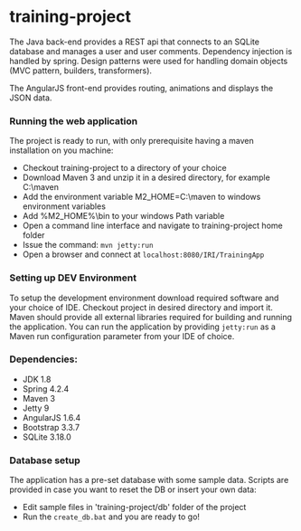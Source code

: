 # training-project

The Java back-end provides a REST api that connects to an SQLite database and manages a user and user comments. Dependency injection is handled by spring. Design patterns were used for handling domain objects (MVC pattern, builders, transformers).

The AngularJS front-end provides routing, animations and displays the JSON data.

### Running the web application ###
The project is ready to run, with only prerequisite having a maven installation on you machine:
* Checkout training-project to a directory of your choice
* Download Maven 3 and unzip it in a desired directory, for example C:\maven
* Add the environment variable M2_HOME=C:\maven to windows environment variables
* Add %M2_HOME%\bin to your windows Path variable
* Open a command line interface and navigate to training-project home folder
* Issue the command: `mvn jetty:run`
* Open a browser and connect at `localhost:8080/IRI/TrainingApp`

### Setting up DEV Environment ###
To setup the development environment download required software and your choice of IDE. Checkout project in desired directory and import it. Maven should provide all external libraries required for building and running the application. You can run the application by providing `jetty:run` as a Maven run configuration parameter from your IDE of choice.

### Dependencies: ### 
* JDK 1.8
* Spring 4.2.4
* Maven 3
* Jetty 9
* AngularJS 1.6.4
* Bootstrap 3.3.7
* SQLite 3.18.0

### Database setup ###
The application has a pre-set database with some sample data. Scripts are provided in case you want to reset the DB or insert your own data:
* Edit sample files in 'training-project/db' folder of the project 
* Run the `create_db.bat` and you are ready to go!
